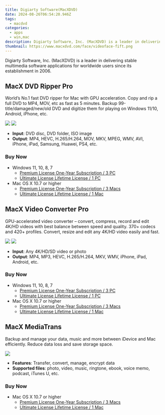 ```yaml
---
title: Digiarty Software(MacXDVD)
date: 2024-08-26T06:54:20.946Z
tags: 
  - macdvd
categories: 
  - apps
  - win,mac
description: Digiarty Software, Inc. (MacXDVD) is a leader in delivering stable multimedia software applications for worldwide users since its establishment in 2006.
thumbnail: https://www.macxdvd.com/face/videoface-fift.png
---
```


Digiarty Software, Inc. (MacXDVD) is a leader in delivering stable multimedia software applications for worldwide users since its establishment in 2006.


## MacX DVD Ripper Pro

World’s No.1 fast DVD ripper for Mac with GPU acceleration. Copy and rip a full DVD to MP4, MOV, etc as fast as 5 minutes.
Backup 99-title/damaged/new/old DVD and digitize them for playing on Windows 11/10, Android, iPhone, etc.

![](https://www.macxdvd.com/image-style/series-update/box-drp.png)
![](https://www.macxdvd.com/image-style/series-update/box-macdrp.png)

- **Input**: DVD disc, DVD folder, ISO image
- **Output**: MP4, HEVC, H.265/H.264, MOV, MKV, MPEG, WMV, AVI, iPhone, iPad, Samsung, Huawei, PS4, etc.


### Buy Now

- Windows 11, 10, 8, 7
  - [Premium License One-Year Subscription / 3 PC](https://estore.macxdvd.com/order/checkout.php?PRODS=39790876&QTY=1&AFFILIATE=108875&CART=1&SHORT_FORM=1&COUPON=HOLIDAYSALES&ORDERSTYLE=nLWsnpXPnHU=&DESIGN_TYPE=2&HIDEC=0&daci=1037703119.1724242719)
  - [Ultimate License Lifetime License / 1 PC](https://estore.macxdvd.com/order/checkout.php?PRODS=37808502&QTY=1&AFFILIATE=108875&CART=1&SHORT_FORM=1&ORDERSTYLE=nLWsnpXPnHU=&DESIGN_TYPE=2&HIDEC=0&daci=1037703119.1724242719)
- Mac OS X 10.7 or higher
  - [Premium License One-Year Subscription / 3 Macs](https://estore.macxdvd.com/order/checkout.php?PRODS=39790589&CARD=2&QTY=1&AFFILIATE=108875&CART=2&SHORT_FORM=1&COUPON=HOLIDAYSALES&ORDERSTYLE=nLWsnpXPnHU=&DESIGN_TYPE=2&HIDEC=0&SRC=22drpbuyaf1y&daci=1037703119.1724242719)
  - [Ultimate License Lifetime License / 1 Mac](https://estore.macxdvd.com/order/checkout.php?PRODS=37483258&CARD=2&QTY=1&AFFILIATE=108875&CART=1&SHORT_FORM=1&COUPON=HOLIDAYSALES&ORDERSTYLE=nLWsnpXPnHU=&DESIGN_TYPE=2&HIDEC=0&SRC=22drpbuybelt&daci=1037703119.1724242719)


## MacX Video Converter Pro

GPU-accelerated video converter – convert, compress, record and edit 4K/HD videos with best balance between speed and quality.
370+ codecs and 420+ profiles. Convert, resize and edit any 4K/HD video easily and fast.

![](https://www.macxdvd.com/image-style/series-update/box-vcp.png)
![](https://www.macxdvd.com/image-style/series-update/box-macvcp.png)

- **Input**: Any 4K/HD/SD video or photo
- **Output**: MP4, MP3, HEVC, H.265/H.264, MKV, WMV, iPhone, iPad, Android, etc.

### Buy Now

- Windows 11, 10, 8, 7
  - [Premium License One-Year Subscription / 3 PC](https://estore.macxdvd.com/order/checkout.php?PRODS=39790988&QTY=1&AFFILIATE=108875&CART=1&SHORT_FORM=1&COUPON=VCP1Y19&ORDERSTYLE=nLWsnpXPnHU=&DESIGN_TYPE=2&HIDEC=0&daci=1037703119.1724242719)
  - [Ultimate License Lifetime License / 1 PC](https://estore.macxdvd.com/order/checkout.php?PRODS=37808503&QTY=1&AFFILIATE=108875&CART=1&SHORT_FORM=1&ORDERSTYLE=nLWsnpXPnHU=&DESIGN_TYPE=2&HIDEC=0&daci=1037703119.1724242719)
- Mac OS X 10.7 or higher
  - [Premium License One-Year Subscription / 3 Macs](https://estore.macxdvd.com/order/checkout.php?PRODS=38743988&CARD=2&QTY=1&AFFILIATE=108875&CART=2&SHORT_FORM=1&COUPON=VCP1Y19&ORDERSTYLE=nLWsnpXPnHU=&DESIGN_TYPE=2&HIDEC=0&SRC=23vcpbuyaf1y&daci=1037703119.1724242719)
  - [Ultimate License Lifetime License / 1 Mac](https://estore.macxdvd.com/order/checkout.php?PRODS=38744011&CARD=2&QTY=1&AFFILIATE=108875&CART=1&SHORT_FORM=1&ORDERSTYLE=nLWsnpXPnHU=&DESIGN_TYPE=2&HIDEC=0&SRC=23vcpbuy1ty&daci=1037703119.1724242719)

## MacX MediaTrans

Backup and manage your data, music and more between iDevice and Mac efficiently. Reduce data loss and save storage space.

![](https://www.macxdvd.com/image-style/series-update/box-mediatrans.png)

- **Features**: Transfer, convert, manage, encrypt data
- **Supported files**: photo, video, music, ringtone, ebook, voice memo, podcast, iTunes U, etc.

### Buy Now

- Mac OS X 10.7 or higher
  - [Premium License One-Year Subscription / 3 Macs](https://estore.macxdvd.com/order/checkout.php?PRODS=38739171&CARD=2&QTY=1&AFFILIATE=108875&CART=1&SHORT_FORM=1&COUPON=MT1Y19&ORDERSTYLE=nLWsnpXPnHU=&DESIGN_TYPE=2&HIDEC=0&SRC=23mtbuyaf1y&daci=1037703119.1724242719)
  - [Ultimate License Lifetime License / 1 Mac](https://estore.macxdvd.com/order/checkout.php?PRODS=38739223&CARD=2&QTY=1&AFFILIATE=108875&CART=1&SHORT_FORM=1&ORDERSTYLE=nLWsnpXPnHU=&DESIGN_TYPE=2&HIDEC=0&SRC=23mtbuylf&daci=1037703119.1724242719)


